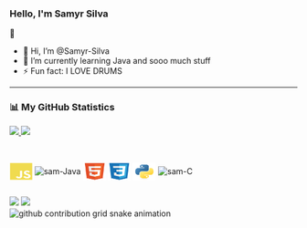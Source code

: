### Hello, I'm Samyr Silva 
👋

- 👋 Hi, I’m @Samyr-Silva
- 🌱 I’m currently learning Java and sooo much stuff
- ⚡ Fun fact: I LOVE DRUMS
---

### 📊 My GitHub Statistics

<a href="https://github.com/Samyr-Silva/github-readme-stats">
  <img height="180em" src="https://github-readme-stats.vercel.app/api?username=Samyr-Silva&show_icons=true&theme=dracula&include_all_commits=true&count_private=true&v=2"/>
</a>
<a href="https://github.com/Samyr-Silva/github-readme-stats">
  <img height="180em" src="https://github-readme-stats.vercel.app/api/top-langs/?username=Samyr-Silva&layout=compact&langs_count=8&theme=radical&v=2"/>
</a>


##
<div style="display: inline_block"><br>
  <img align="center" alt="sam-Js" height="30" width="40" src="https://raw.githubusercontent.com/devicons/devicon/master/icons/javascript/javascript-plain.svg">
  <img align="center" alt="sam-Java" height="30" width="40" src="https://cdn.jsdelivr.net/gh/devicons/devicon@latest/icons/java/java-original.svg" />
  <img align="center" alt="sam-HTML" height="30" width="40" src="https://raw.githubusercontent.com/devicons/devicon/master/icons/html5/html5-original.svg">
  <img align="center" alt="sam-CSS" height="30" width="40" src="https://raw.githubusercontent.com/devicons/devicon/master/icons/css3/css3-original.svg">
  <img align="center" alt="sam-Python" height="30" width="40" src="https://raw.githubusercontent.com/devicons/devicon/master/icons/python/python-original.svg">
  <img align="center" alt="sam-C" height="30" width="40" src="https://cdn.jsdelivr.net/gh/devicons/devicon@latest/icons/c/c-original.svg" />
</div>

##
<div>
  <a href="https://www.instagram.com/santana_samyr/" target="_blank"><img src="https://img.shields.io/badge/-Instagram-%23E4405F?style=for-the-badge&logo=instagram&logoColor=white" target="_blank"></a>
  <a href="https://www.linkedin.com/in/samyrsilva/" target="_blank"><img src="https://img.shields.io/badge/-LinkedIn-%230077B5?style=for-the-badge&logo=linkedin&logoColor=white" target="_blank"></a> 
</div>

<picture align="center">
  <source media="(prefers-color-scheme: dark)" srcset="https://raw.githubusercontent.com/Samyr-Silva/Samyr-Silva/output/github-contribution-grid-snake-dark.svg">
  <source media="(prefers-color-scheme: light)" srcset="https://raw.githubusercontent.com/Samyr-Silva/Samyr-Silva/output/github-contribution-grid-snake-dark.svg">
  <img align="center" alt="github contribution grid snake animation" src="https://raw.githubusercontent.com/Samyr-Silva/Samyr-Sivla/output/github-contribution-grid-snake.svg">
</picture>

